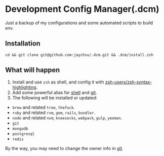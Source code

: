 Development Config Manager(.dcm)
=====
Just a backup of my configurations and some automated scripts to build env.

## Installation

```
cd && git clone git@github.com:jaychsu/.dcm.git && .dcm/install.zsh
```

## What will happen

1. Install and use `zsh` as shell, and config it with [zsh-users/zsh-syntax-highlighting](https://github.com/zsh-users/zsh-syntax-highlighting).
2. Add some powerful alias for [shell](./dotfile/.zsh/alias.zsh) and [git](./dotfile/.gitconfig).
3. The following will be installed or updated:
  - `brew` and related `tree`, `thefuck`.
  - `ruby` and related `rvm`, `gem`, `rails`, `bundler`.
  - `node` and related `nvm`, `kneesocks`, `webpack`, `gulp`, `yeoman`.
  - `git`
  - `mongodb`
  - `postgresql`
  - `redis`

By the way, you may need to change the owner info in [git](./dotfile/.gitconfig).
